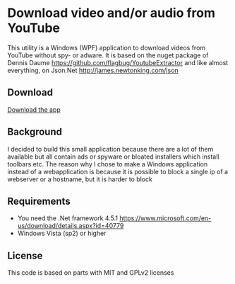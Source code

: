 # Download video and/or audio from YouTube

This utility is a Windows (WPF) application to download videos from YouTube without spy- or adware. It is based on the nuget package of Dennis Daume https://github.com/flagbug/YoutubeExtractor and like almost everything, on Json.Net http://james.newtonking.com/json

## Download
[Download the app](https://github.com/jphellemons/DownloadYouTube/blob/master/DownloadYouTube/publish/setup.exe?raw=true "Download")
## Background
I decided to build this small application because there are a lot of them available but all contain ads or spyware or bloated installers which install toolbars etc.
The reason why I chose to make a Windows application instead of a webapplication is because it is possible to block a single ip of a webserver or a hostname, but it is harder to block

## Requirements
- You need the .Net framework 4.5.1 https://www.microsoft.com/en-us/download/details.aspx?id=40779
- Windows Vista (sp2) or higher


## License
This code is based on parts with MIT and GPLv2 licenses